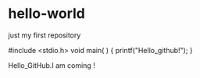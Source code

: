 # hello-world
just my first repository

#include <stdio.h>
void main( )
{
  printf("Hello_github!");
}

Hello_GitHub.I am coming !
